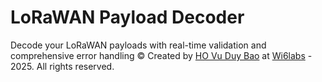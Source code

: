 # LoRaWAN Payload Decoder
Decode your LoRaWAN payloads with real-time validation and comprehensive error handling
© Created by <a href="https://www.linkedin.com/in/vu-duy-bao-ho/" target="_blank">HO Vu Duy Bao</a> at <a href="https://wi6labs.com" target="_blank">Wi6labs</a> - 2025. All rights reserved.
                
